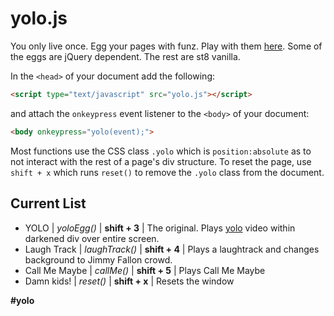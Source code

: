 yolo.js
=======

You only live once. Egg your pages with funz. Play with them [here](http://www.mapsam.com/mugs/yolo/). Some of the eggs are jQuery dependent. The rest are st8 vanilla.

In the `<head>` of your document add the following:
```html
<script type="text/javascript" src="yolo.js"></script>
```
and attach the `onkeypress` event listener to the `<body>` of your document:
```html
<body onkeypress="yolo(event);">
```
Most functions use the CSS class `.yolo` which is `position:absolute` as to not interact with the rest of a page's div structure. To reset the page, use `shift + x` which runs `reset()` to remove the `.yolo` class from the document.

Current List
------------
* YOLO | _yoloEgg()_ | **shift + 3** | The original. Plays [yolo](www.youtube.com/embed/z5Otla5157c) video within darkened div over entire screen.
* Laugh Track | _laughTrack()_ | **shift + 4** | Plays a laughtrack and changes background to Jimmy Fallon crowd.
* Call Me Maybe | _callMe()_ | **shift + 5** | Plays Call Me Maybe
* Damn kids! | _reset()_ | **shift + x**  | Resets the window

**#yolo**

